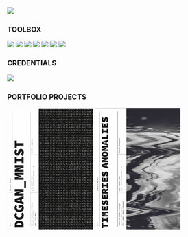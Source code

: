 <img src="https://github.com/UmbertoFasci/UmbertoFasci/blob/main/welcome_github.gif">

### TOOLBOX
 <img src="https://cdn.jsdelivr.net/gh/devicons/devicon/icons/python/python-original.svg" width="40"/>  <img src="https://cdn.jsdelivr.net/gh/devicons/devicon/icons/tensorflow/tensorflow-original.svg" width="40"/>   <img src="https://cdn.jsdelivr.net/gh/devicons/devicon/icons/jupyter/jupyter-original.svg" width="40"/>   <img src="https://cdn.jsdelivr.net/gh/devicons/devicon/icons/linux/linux-original.svg" width="40"/>  <img src="https://cdn.jsdelivr.net/gh/devicons/devicon/icons/r/r-original.svg" width="40"/>  <img src="https://cdn.jsdelivr.net/gh/devicons/devicon/icons/vscode/vscode-original.svg" width="40"/>  <img src="https://cdn.jsdelivr.net/gh/devicons/devicon/icons/rstudio/rstudio-original.svg" width="40"/>

### CREDENTIALS
<img src="https://api.accredible.com/v1/frontend/credential_website_embed_image/badge/56236130" width="60">

### PORTFOLIO PROJECTS
<img src="https://github.com/UmbertoFasci/UmbertoFasci/blob/main/DCGAN_1.png" width="200">
<img src="https://github.com/UmbertoFasci/UmbertoFasci/blob/main/Anomaly_Detection.png" width="200">

